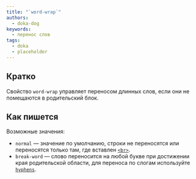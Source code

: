 ```yaml
---
title: "`word-wrap`"
authors:
  - doka-dog
keywords:
  - перенос слов
tags:
  - doka
  - placeholder
---
```


## Кратко

Свойство `word-wrap` управляет переносом длинных слов, если они не помещаются в родительский блок.

## Как пишется

Возможные значения:

- `normal` — значение по умолчанию, строки не переносятся или переносятся только там, где вставлен [`<br>`](/html/br/).
- `break-word` — слово переносится на любой букве при достижении края родительской области, для переноса по слогам используйте [`hyphens`](/css/hyphens/).
